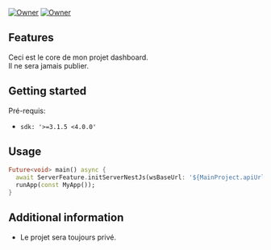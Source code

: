 [![Owner](https://img.shields.io/badge/Owner-Samakunchan%20Technology-blue)](https://samakunchan-technology.com/)
[![Owner](https://img.shields.io/badge/OBSERVER--CORE-v0.2.0-orange)](https://samakunchan-technology.com/)
## Features

Ceci est le core de mon projet dashboard.<br>
Il ne sera jamais publier.

## Getting started

Pré-requis:

- `sdk: '>=3.1.5 <4.0.0'`

## Usage

```dart
Future<void> main() async {
  await ServerFeature.initServerNestJs(wsBaseUrl: '${MainProject.apiUrl}/');
  runApp(const MyApp());
}
```

## Additional information

- Le projet sera toujours privé.

